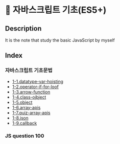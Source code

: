 # 📗 자바스크립트 기초(ES5+)

## Description
It is the note that study the basic JavaScript by myself
<br>

## Index
### 자바스크립트 기초문법
  - [1-1.datatype-var-hoisting](https://github.com/bomida/Basic-javascript/blob/main/기본%20문법/1-1.datatype-var-hoisting.js)
  - [1-2.operator-if-for-loof](https://github.com/bomida/Basic-javascript/blob/main/기본%20문법/1-2.operator-if-for-loof.js)
  - [1-3.arrow-function](https://github.com/bomida/Basic-javascript/blob/main/기본%20문법/1-3.arrow-function.js)
  - [1-4.class-ojbject](https://github.com/bomida/Basic-javascript/blob/main/기본%20문법/1-4.Class-Object.js)
  - [1-5.object](https://github.com/bomida/Basic-javascript/blob/main/기본%20문법/1-4.Class-Object.js)
  - [1-6.array-apis](https://github.com/bomida/Basic-javascript/blob/main/기본%20문법/1-6.array-apis.js)
  - [1-7.quiz-array-apis](https://github.com/bomida/Basic-javascript/blob/main/기본%20문법/1-7.quiz-array-apis.js)
  - [1-8.json](https://github.com/bomida/Basic-javascript/blob/main/기본%20문법/1-8.json.js)
  - [1-9.callback](https://github.com/bomida/Basic-javascript/blob/main/기본%20문법/1-9.callback.js)


### JS question 100
